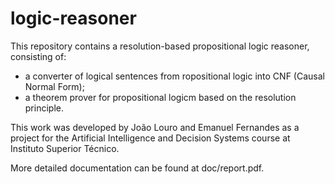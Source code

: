 # logic-reasoner

This repository contains a resolution-based propositional logic reasoner, consisting of:
+ a converter of logical sentences from ropositional logic into CNF (Causal Normal Form);
+ a theorem prover for propositional logicm based on the resolution principle.

This work was developed by João Louro and Emanuel Fernandes as a project for the Artificial Intelligence and Decision Systems course at Instituto Superior Técnico. 

More detailed documentation can be found at doc/report.pdf.
